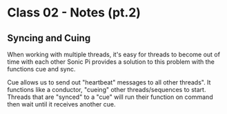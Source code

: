 # Class 02 - Notes (pt.2)

## Syncing and Cuing
When working with multiple threads, it's easy for threads to become out of time with each other
Sonic Pi provides a solution to this problem with the functions cue and sync.

Cue allows us to send out "heartbeat" messages to all other threads".
It functions like a conductor, "cueing" other threads/sequences to start.
Threads that are "synced" to a "cue" will run their function on command then wait until it receives another cue.

